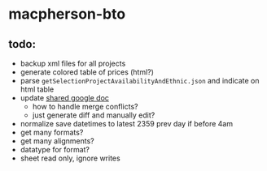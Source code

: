 # macpherson-bto

## todo:

* backup xml files for all projects
* generate colored table of prices (html?)
* parse `getSelectionProjectAvailabilityAndEthnic.json` and indicate on html table
* update [shared google doc](https://docs.google.com/spreadsheets/d/1ahbAXvuamz2PB1COGx2dWjIV8BN75bqYL_KmgdHkWKk)
  * how to handle merge conflicts?
  * just generate diff and manually edit?
* normalize save datetimes to latest 2359 prev day if before 4am
* get many formats?
* get many alignments?
* datatype for format?
* sheet read only, ignore writes